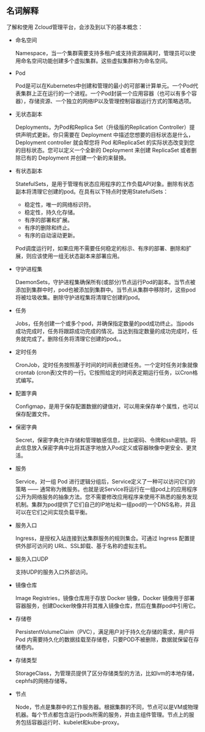 ## 名词解释

了解和使用 Zcloud管理平台，会涉及到以下的基本概念：

* 命名空间

  Namespace，当一个集群需要支持多租户或支持资源隔离时，管理员可以使用命名空间功能创建多个虚拟集群。这些虚拟集群称为命名空间。

* Pod

  Pod是可以在Kubernetes中创建和管理的最小的可部署计算单元。一个Pod代表集群上正在运行的一个进程。一个Pod封装一个应用容器（也可以有多个容器），存储资源、一个独立的网络IP以及管理控制容器运行方式的策略选项。

* 无状态副本

  Deployments，为Pod和Replica Set（升级版的Replication Controller）提供声明式更新。你只需要在 Deployment 中描述您想要的目标状态是什么，Deployment controller 就会帮您将 Pod 和ReplicaSet 的实际状态改变到您的目标状态。您可以定义一个全新的 Deployment 来创建 ReplicaSet 或者删除已有的 Deployment 并创建一个新的来替换。
  
* 有状态副本

  StatefulSets，是用于管理有状态应用程序的工作负载API对象。删除有状态副本将清理它创建的pod。在具有以下特点时使用StatefulSets：

  - 稳定性，唯一的网络标识符。
  - 稳定性，持久化存储。
  - 有序的部署和扩展。
  - 有序的删除和终止。
  - 有序的自动滚动更新。

  Pod调度运行时，如果应用不需要任何稳定的标示、有序的部署、删除和扩展，则应该使用一组无状态副本来部署应用。

* 守护进程集

  DaemonSets，守护进程集确保所有(或部分)节点运行Pod的副本。当节点被添加到集群中时，pod也被添加到集群中。当节点从集群中移除时，这些pod将被垃圾收集。删除守护进程集将清理它创建的pod。

* 任务

  Jobs，任务创建一个或多个pod，并确保指定数量的pod成功终止。当pods成功完成时，任务将跟踪成功完成的情况。当达到指定数量的成功完成时，任务就完成了。删除任务将清理它创建的pod。。

* 定时任务

  CronJob，定时任务按照基于时间的时间表创建任务。一个定时任务对象就像crontab (cron表)文件的一行。它按照给定的时间表定期运行任务，以Cron格式编写。

* 配置字典

  Configmap，是用于保存配置数据的键值对，可以用来保存单个属性，也可以保存配置文件。

* 保密字典

  Secret，保密字典允许存储和管理敏感信息，比如密码、令牌和ssh密钥。将此信息放入保密字典中比将其逐字地放入Pod定义或容器映像中更安全、更灵活。

* 服务

  Service，对一组 Pod 进行逻辑分组后，Service定义了一种可以访问它们的策略 —— 通常称为微服务。也就是说Service将运行在一组pod上的应用程序公开为网络服务的抽象方法。您不需要修改应用程序来使用不熟悉的服务发现机制。集群为pod提供了它们自己的IP地址和一组pod的一个DNS名称，并且可以在它们之间实现负载平衡。

* 服务入口

  Ingress，是授权入站连接到达集群服务的规则集合。可通过 Ingress 配置提供外部可访问的 URL、SSL卸载、基于名称的虚拟主机。

* 服务入口UDP

  支持UDP的服务入口外部访问。

* 镜像仓库

  Image Registries，镜像仓库用于存放 Docker 镜像，Docker 镜像用于部署容器服务，创建Docker映像并将其推入镜像仓库，然后在集群pod中引用它。

* 存储卷

  PersistentVolumeClaim（PVC），满足用户对于持久化存储的需求，用户将 Pod 内需要持久化的数据挂载至存储卷，只要POD不被删除，数据就保留在存储卷内。

* 存储类型

  StorageClass，为管理员提供了区分存储类型的方法，比如lvm的本地存储，cephfs的网络存储等。

* 节点

  Node，节点是集群中的工作服务器。根据集群的不同，节点可以是VM或物理机器。每个节点都包含运行pods所需的服务，并由主组件管理。节点上的服务包括容器运行时、kubelet和kube-proxy。

  